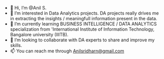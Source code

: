 - 👋 Hi, I’m @Anil S.
- 👀 I’m interested in Data Analytics projects. DA projects really drives me in extracting the insights / meaningfull information present in the data.
- 🌱 I’m currently learning BUSINESS INTELLIGENCE / DATA ANALYTICS specialization from 'International Institute of Information Technology, Bangalore university (IIITB).
- 💞️ I’m looking to collaborate with DA experts to share and improve my skills.
- 📫 You can reach me through Anilsridharn@gmail.com

<!---
Anil-Sridhar/Anil-Sridhar is a ✨ special ✨ repository because its `README.md` (this file) appears on your GitHub profile.
You can click the Preview link to take a look at your changes.
--->
